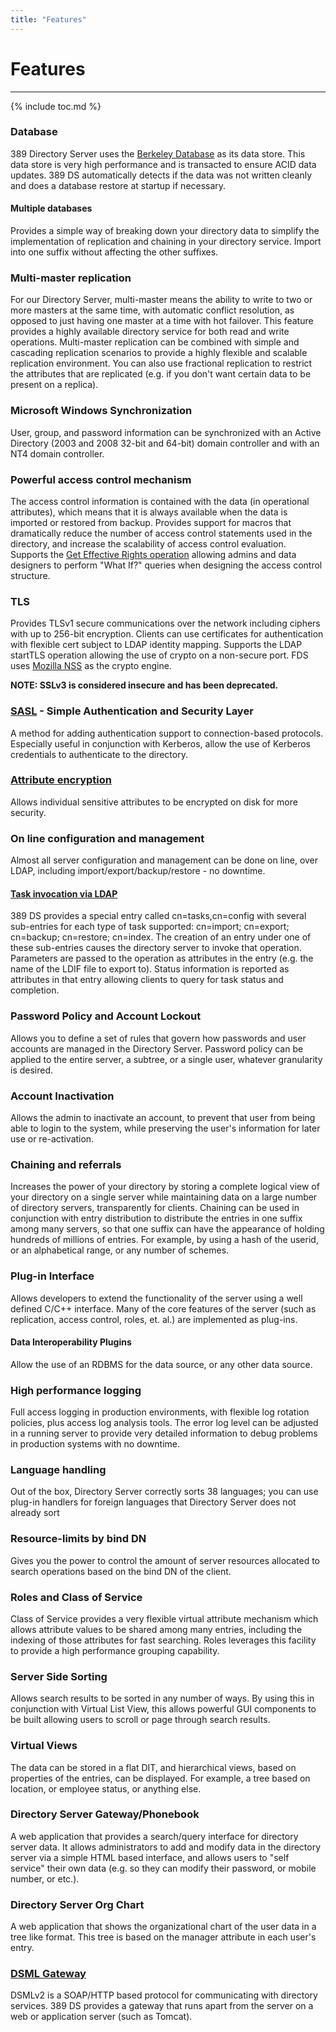 ```yaml
---
title: "Features"
---
```


# Features
----------

{% include toc.md %}

### Database

389 Directory Server uses the [Berkeley Database](http://www.oracle.com/database/berkeley-db/db/index.html) as its data store. This data store is very high performance and is transacted to ensure ACID data updates. 389 DS automatically detects if the data was not written cleanly and does a database restore at startup if necessary.

#### Multiple databases

Provides a simple way of breaking down your directory data to simplify the implementation of replication and chaining in your directory service. Import into one suffix without affecting the other suffixes.

### Multi-master replication

For our Directory Server, multi-master means the ability to write to two or more masters at the same time, with automatic conflict resolution, as opposed to just having one master at a time with hot failover. This feature provides a highly available directory service for both read and write operations. Multi-master replication can be combined with simple and cascading replication scenarios to provide a highly flexible and scalable replication environment. You can also use fractional replication to restrict the attributes that are replicated (e.g. if you don't want certain data to be present on a replica).

### Microsoft Windows Synchronization

User, group, and password information can be synchronized with an Active Directory (2003 and 2008 32-bit and 64-bit) domain controller and with an NT4 domain controller.

### Powerful access control mechanism

The access control information is contained with the data (in operational attributes), which means that it is always available when the data is imported or restored from backup. Provides support for macros that dramatically reduce the number of access control statements used in the directory, and increase the scalability of access control evaluation. Supports the [Get Effective Rights operation](../design/get-effective-rights-design.html) allowing admins and data designers to perform "What If?" queries when designing the access control structure.

### TLS

Provides TLSv1 secure communications over the network including ciphers with up to 256-bit encryption. Clients can use certificates for authentication with flexible cert subject to LDAP identity mapping. Supports the LDAP startTLS operation allowing the use of crypto on a non-secure port. FDS uses [Mozilla NSS](http://www.mozilla.org/projects/security/pki/nss/) as the crypto engine.

**NOTE: SSLv3 is considered insecure and has been deprecated.**

### [SASL](SASL_GSSAPI_Kerberos_Design "wikilink") - Simple Authentication and Security Layer

A method for adding authentication support to connection-based protocols. Especially useful in conjunction with Kerberos, allow the use of Kerberos credentials to authenticate to the directory.

### [Attribute encryption](Attribute_Encryption_Design "wikilink")

Allows individual sensitive attributes to be encrypted on disk for more security.

### On line configuration and management

Almost all server configuration and management can be done on line, over LDAP, including import/export/backup/restore - no downtime.

#### [Task invocation via LDAP](Task_Invocation_Via_LDAP "wikilink")

389 DS provides a special entry called cn=tasks,cn=config with several sub-entries for each type of task supported: cn=import; cn=export; cn=backup; cn=restore; cn=index. The creation of an entry under one of these sub-entries causes the directory server to invoke that operation. Parameters are passed to the operation as attributes in the entry (e.g. the name of the LDIF file to export to). Status information is reported as attributes in that entry allowing clients to query for task status and completion.

### Password Policy and Account Lockout

Allows you to define a set of rules that govern how passwords and user accounts are managed in the Directory Server. Password policy can be applied to the entire server, a subtree, or a single user, whatever granularity is desired.

### Account Inactivation

Allows the admin to inactivate an account, to prevent that user from being able to login to the system, while preserving the user's information for later use or re-activation.

### Chaining and referrals

Increases the power of your directory by storing a complete logical view of your directory on a single server while maintaining data on a large number of directory servers, transparently for clients. Chaining can be used in conjunction with entry distribution to distribute the entries in one suffix among many servers, so that one suffix can have the appearance of holding hundreds of millions of entries. For example, by using a hash of the userid, or an alphabetical range, or any number of schemes.

### Plug-in Interface

Allows developers to extend the functionality of the server using a well defined C/C++ interface. Many of the core features of the server (such as replication, access control, roles, et. al.) are implemented as plug-ins.

#### Data Interoperability Plugins

Allow the use of an RDBMS for the data source, or any other data source.

### High performance logging

Full access logging in production environments, with flexible log rotation policies, plus access log analysis tools. The error log level can be adjusted in a running server to provide very detailed information to debug problems in production systems with no downtime.

### Language handling

Out of the box, Directory Server correctly sorts 38 languages; you can use plug-in handlers for foreign languages that Directory Server does not already sort

### Resource-limits by bind DN

Gives you the power to control the amount of server resources allocated to search operations based on the bind DN of the client.

### Roles and Class of Service

Class of Service provides a very flexible virtual attribute mechanism which allows attribute values to be shared among many entries, including the indexing of those attributes for fast searching. Roles leverages this facility to provide a high performance grouping capability.

### Server Side Sorting

Allows search results to be sorted in any number of ways. By using this in conjunction with Virtual List View, this allows powerful GUI components to be built allowing users to scroll or page through search results.

### Virtual Views

The data can be stored in a flat DIT, and hierarchical views, based on properties of the entries, can be displayed. For example, a tree based on location, or employee status, or anything else.

### Directory Server Gateway/Phonebook

A web application that provides a search/query interface for directory server data. It allows administrators to add and modify data in the directory server via a simple HTML based interface, and allows users to "self service" their own data (e.g. so they can modify their password, or mobile number, or etc.).

### Directory Server Org Chart

A web application that shows the organizational chart of the user data in a tree like format. This tree is based on the manager attribute in each user's entry.

### [DSML Gateway](DSML_Gateway_Design "wikilink")

DSMLv2 is a SOAP/HTTP based protocol for communicating with directory services. 389 DS provides a gateway that runs apart from the server on a web or application server (such as Tomcat).

